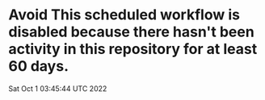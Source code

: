 # Avoid This scheduled workflow is disabled because there hasn't been activity in this repository for at least 60 days.
Sat Oct  1 03:45:44 UTC 2022
